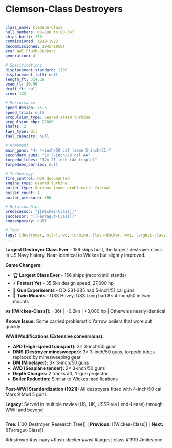 # Clemson-Class Destroyers

```yaml
---
class_name: Clemson-Class
hull_numbers: DD-186 to DD-347
ships_built: 156
commissioned: 1919-1922
decommissioned: 1945-1950s
era: WWI Flush-Deckers
generation: 4

# Specifications
displacement_standard: 1190
displacement_full: null
length_ft: 314.38
beam_ft: 30.96
draft_ft: null
crew: 122

# Performance
speed_design: 35.5
speed_trial: null
propulsion_type: Geared steam turbine
propulsion_shp: 27600
shafts: 2
fuel_type: Oil
fuel_capacity: null

# Armament
main_guns: "4× 4-inch/50 cal (some 5-inch/51)"
secondary_guns: "1× 3-inch/23 cal AA"
torpedo_tubes: "12× 21-inch (4× triple)"
torpedoes_carried: null

# Technology
fire_control: Not documented
engine_type: Geared turbine
boiler_type: Various (some problematic Yarrow)
boiler_count: 4
boiler_pressure: 300

# Relationships
predecessor: "[[Wickes-Class]]"
successor: "[[Farragut-Class]]"
contemporary: null

# Tags
tags: [destroyer, oil-fired, turbine, flush-decker, wwi, largest-class]
---
```

**Largest Destroyer Class Ever** - 156 ships built, the largest destroyer class in US Navy history. Near-identical to Wickes but slightly improved.

**Game Changers:**
- 🏆 **Largest Class Ever** - 156 ships (record still stands)
- ⚡ **Fastest Yet** - 35.5kn design speed, 27,600 hp
- 🎯 **Gun Experiments** - DD-231-235 had 5-inch/51 cal guns
- 🔧 **Twin Mounts** - USS Hovey, USS Long had 8× 4-inch/50 in twin mounts

**vs [[Wickes-Class]]:** +36t | +0.2kn | +3,000 hp | Otherwise nearly identical

**Known Issue:** Some carried problematic Yarrow boilers that wore out quickly

**WWII Modifications (Extensive conversions):**
- **APD (High-speed transport):** 3× 3-inch/50 guns
- **DMS (Destroyer minesweeper):** 3× 3-inch/50 guns, torpedo tubes replaced by minesweeping gear
- **DM (Minelayer):** 3× 3-inch/50 guns
- **AVD (Seaplane tender):** 2× 3-inch/50 guns
- **Depth Charges:** 2 tracks aft, Y-gun projector
- **Boiler Reduction:** Similar to Wickes modifications

**Post-WWI Standardization (1921):** All destroyers fitted with 4-inch/50 cal Mark 9 Mod 5 guns

**Legacy:** Served in multiple navies (US, UK, USSR via Lend-Lease) through WWII and beyond

---
**Tree:** [[00_Destroyer_Research_Tree]] | **Previous:** [[Wickes-Class]] | **Next:** [[Farragut-Class]]

#destroyer #us-navy #flush-decker #wwi #largest-class #1919 #milestone
